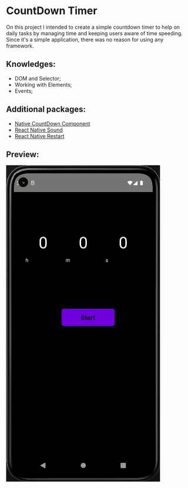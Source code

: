 # CountDown Timer

On this project I intended to create a simple countdown timer to help on daily tasks by managing time and keeping users aware of time speeding.
Since it's a simple application, there was no reason for using any framework.

## Knowledges:
- DOM and Selector;
- Working with Elements;
- Events;

## Additional packages:
- [Native CountDown Component](https://github.com/talalmajali/react-native-countdown-component)
- [React Native Sound](https://github.com/zmxv/react-native-sound)
- [React Native Restart](https://github.com/avishayil/react-native-restart)

## Preview: 

![image](preview.gif)
